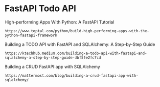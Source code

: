 # FastAPI Todo API

High-performing Apps With Python: A FastAPI Tutorial

```
https://www.toptal.com/python/build-high-performing-apps-with-the-python-fastapi-framework
```

Building a TODO API with FastAPI and SQLAlchemy: A Step-by-Step Guide

```
https://ktechhub.medium.com/building-a-todo-api-with-fastapi-and-sqlalchemy-a-step-by-step-guide-dbf5fe2fc7cd
```

Building a CRUD FastAPI app with SQLAlchemy

```
https://mattermost.com/blog/building-a-crud-fastapi-app-with-sqlalchemy/
```
